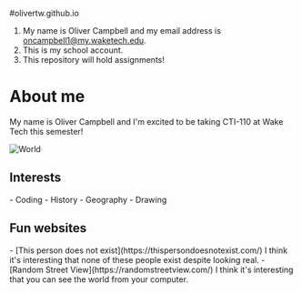 

#olivertw.github.io
1. My name is Oliver Campbell and my email address is oncampbell1@my.waketech.edu.
2. This is my school account.
3. This repository will hold assignments!

<h1>About me</h1>
My name is Oliver Campbell and I'm excited to be taking CTI-110 at Wake Tech this semester!

![World](https://upload.wikimedia.org/wikipedia/commons/7/7f/Rotating_earth_animated_transparent.gif)

<h2>Interests</h2>
- Coding
- History
- Geography
- Drawing
<h2>Fun websites</h2>
- [This person does not exist](https://thispersondoesnotexist.com/) I think it's interesting that none of these people exist despite looking real.
- [Random Street View](https://randomstreetview.com/) I think it's interesting that you can see the world from your computer. 
